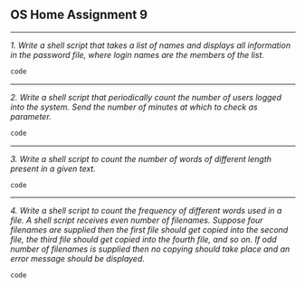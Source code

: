## OS Home Assignment 9

---

_1. Write a shell script that takes a list of names and displays all information in the password file, where login names are the members of the list._

```bash
code
```

---

_2. Write a shell script that periodically count the number of users logged into the system. Send the number of minutes at which to check as parameter._

```bash
code
```

---

_3. Write a shell script to count the number of words of different length present in a given text._

```bash
code
```

---

_4. Write a shell script to count the frequency of different words used in a file. A shell script receives even number of filenames. Suppose four filenames are supplied then the first file should get copied into the second file, the third file should get copied into the fourth file, and so on. If odd number of filenames is supplied then no copying should take place and an error message should be displayed._

```bash
code
```
